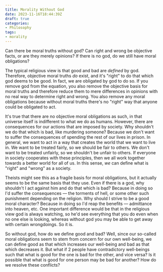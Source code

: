 ```yaml
---
title: Morality Without God
date: 2023-11-16T18:44:39Z
draft: true
categories:
- Philosophy
tags:
- morality
---
```


Can there be moral truths without god? Can right and wrong be objective facts, or are they merely opinions? If there is no god, do we still have moral obligations?

The typical religious view is that good and bad are *defined* by god. Therefore, objective moral truths *do* exist, and it's "right" to do that which god deems to be good. In fact, we are obligated by god to do so. If you remove god from the equation, you also remove the objective basis for moral truths and therefore reduce them to mere differences in opinions with no real way to determine right and wrong. You also remove any moral obligations because without moral truths there's no "right" way that anyone could be obligated to act.

It's true that there are no objective moral obligations as such, in that universe itself is indifferent to what we do as humans. However, there are consequences for our actions that are imposed by society. Why shouldn't we do that which is bad, like murdering someone? Because we don't want to suffer the consequences of spending the rest of our lives in prison. In general, we want to act in a way that creates the world that we want to live in. We want to be treated fairly, so we should be fair to others. We don't want to be treated unfairly, so we shouldn't be unfair to others. If everyone in society cooperates with these principles, then we all work together towards a better world for all of us. In this sense, *we* can define what is "right" and "wrong" as a society.

Theists might see this as a fragile basis for moral obligations, but it actually seems to be the same basis that they use. Even if there is a god, why shouldn't I act against him and do that which is bad? Because in doing so I'd suffer the consequences — the torments of hell, or some other such punishment depending on the religion. Why should I strive to be a good moral character? Because in doing so I'd reap the benefits — admittance into heaven, etc. One important difference would be that in the religious view god is always watching, so he'd see everything that you do even when no one else is looking, whereas without god you may be able to get away with certain wrongdoings. So it is.

So without god, how do we define good and bad? Well, since our so-called moral obligations seem to stem from concern for our own well-being, we can define good as that which increases our well-being and bad as that which decreases it. But what if 2 people have contradictory well-beings such that what is good for the one is bad for the other, and vice versa? Is it possible that what is good for one person may be bad for another? How do we resolve these conflicts?
